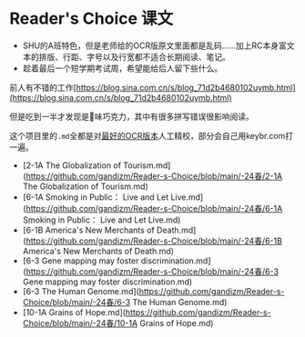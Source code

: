 # Reader's Choice 课文
- SHU的A班特色，但是老师给的OCR版原文里面都是乱码……加上RC本身富文本的排版、行距、字号以及行宽都不适合长期阅读、笔记。
- 趁着最后一个短学期考试周，希望能给后人留下些什么。

前人有不错的工作[https://blog.sina.com.cn/s/blog_71d2b4680102uymb.html](https://blog.sina.com.cn/s/blog_71d2b4680102uymb.html)

但是吃到一半才发现是💩味巧克力，其中有很多拼写错误很影响阅读。

这个项目里的`.md`全都是对[最好的OCR版本](http://archive.org/details/readerschoice4th00sand)人工精校，部分会自己用keybr.com打一遍。

- [2-1A The Globalization of Tourism.md](https://github.com/gandizm/Reader-s-Choice/blob/main/-24春/2-1A The Globalization of Tourism.md)
- [6-1A Smoking in Public： Live and Let Live.md](https://github.com/gandizm/Reader-s-Choice/blob/main/-24春/6-1A Smoking in Public： Live and Let Live.md)
- [6-1B America's New Merchants of Death.md](https://github.com/gandizm/Reader-s-Choice/blob/main/-24春/6-1B America's New Merchants of Death.md)
- [6-3 Gene mapping may foster discrimination.md](https://github.com/gandizm/Reader-s-Choice/blob/main/-24春/6-3 Gene mapping may foster discrimination.md)
- [6-3 The Human Genome.md](https://github.com/gandizm/Reader-s-Choice/blob/main/-24春/6-3 The Human Genome.md)
- [10-1A Grains of Hope.md](https://github.com/gandizm/Reader-s-Choice/blob/main/-24春/10-1A Grains of Hope.md)